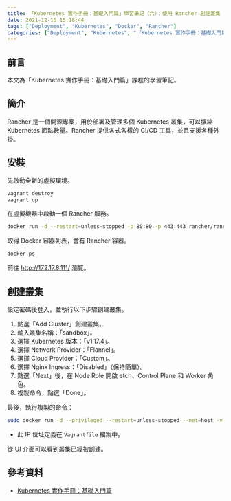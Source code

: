```yaml
---
title: 「Kubernetes 實作手冊：基礎入門篇」學習筆記（六）：使用 Rancher 創建叢集
date: 2021-12-10 15:18:44
tags: ["Deployment", "Kubernetes", "Docker", "Rancher"]
categories: ["Deployment", "Kubernetes", "「Kubernetes 實作手冊：基礎入門篇」Study Notes"]
---
```


## 前言

本文為「Kubernetes 實作手冊：基礎入門篇」課程的學習筆記。

## 簡介

Rancher 是一個開源專案，用於部署及管理多個 Kubernetes 叢集，可以擴縮 Kubernetes 節點數量。Rancher 提供各式各樣的 CI/CD 工具，並且支援各種外掛。

## 安裝

先啟動全新的虛擬環境。

```bash
vagrant destroy
vagrant up
```

在虛擬機器中啟動一個 Rancher 服務。

```bash
docker run -d --restart=unless-stopped -p 80:80 -p 443:443 rancher/rancher:v2.3.5
```

取得 Docker 容器列表，會有 Rancher 容器。

```bash
docker ps
```

前往 <http://172.17.8.111/> 瀏覽。

## 創建叢集

設定密碼後登入，並執行以下步驟創建叢集。

1. 點選「Add Cluster」創建叢集。
2. 輸入叢集名稱：「sandbox」。
3. 選擇 Kubernetes 版本：「v1.17.4」。
4. 選擇 Network Provider：「Flannel」。
5. 選擇 Cloud Provider：「Custom」。
6. 選擇 Nginx Ingress：「Disabled」（保持簡單）。
7. 點選「Next」後，在 Node Role 開啟 etch、Control Plane 和 Worker 角色。
8. 複製命令，點選「Done」。

最後，執行複製的命令：

```bash
sudo docker run -d --privileged --restart=unless-stopped --net=host -v /etc/kubernetes:/etc/kubernetes -v /var/run:/var/run rancher/rancher-agent:v2.3.5 --server https://172.17.8.111 --token w64695bzdlc455zd2dzg9dtggkq7ghfsfbdsj4jrtzjnl6gg78xtr2 --ca-checksum 5b91fdf12485553473d7496d6c00afd812cc1a1c964754ec460a8488cfb2f55b --etcd --controlplane --worker
```

- 此 IP 位址定義在 `Vagrantfile` 檔案中。

從 UI 介面可以看到叢集已經被創建。

## 參考資料

- [Kubernetes 實作手冊：基礎入門篇](https://hiskio.com/courses/349/about)
